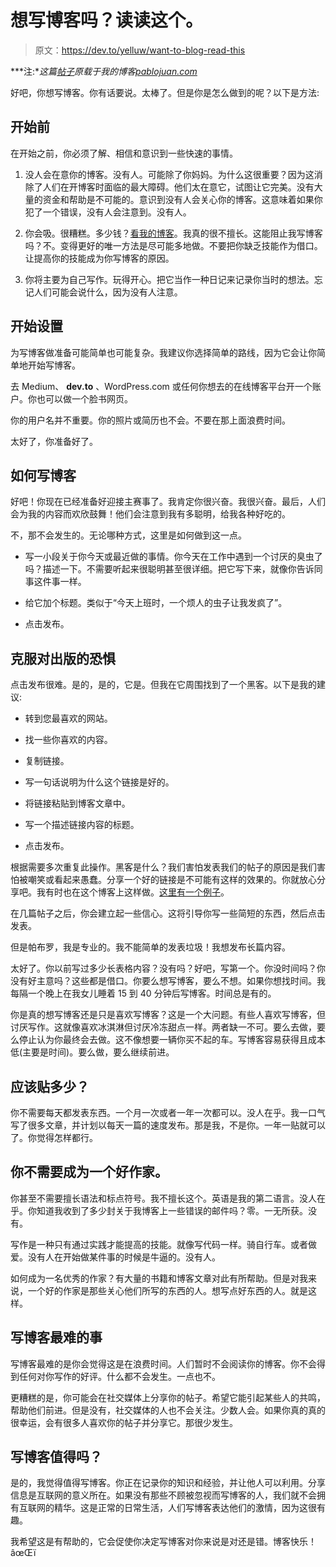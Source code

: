 # 想写博客吗？读读这个。

> 原文：<https://dev.to/yelluw/want-to-blog-read-this>

***注:**这篇[帖子](http://pablojuan.com/want-to-blog-read-this/)原载于我的博客[pablojuan.com](http://pablojuan.com)*

好吧，你想写博客。你有话要说。太棒了。但是你是怎么做到的呢？以下是方法:

## 开始前

在开始之前，你必须了解、相信和意识到一些快速的事情。

1.  没人会在意你的博客。没有人。可能除了你妈妈。为什么这很重要？因为这消除了人们在开博客时面临的最大障碍。他们太在意它，试图让它完美。没有大量的资金和帮助是不可能的。意识到没有人会关心你的博客。这意味着如果你犯了一个错误，没有人会注意到。没有人。

2.  你会吸。很糟糕。多少钱？[看我的博客](http://pablojuan.com)。我真的很不擅长。这能阻止我写博客吗？不。变得更好的唯一方法是尽可能多地做。不要把你缺乏技能作为借口。让提高你的技能成为你写博客的原因。

3.  你将主要为自己写作。玩得开心。把它当作一种日记来记录你当时的想法。忘记人们可能会说什么，因为没有人注意。

## 开始设置

为写博客做准备可能简单也可能复杂。我建议你选择简单的路线，因为它会让你简单地开始写博客。

去 Medium、 **dev.to** 、WordPress.com 或任何你想去的在线博客平台开一个账户。你也可以做一个脸书网页。

你的用户名并不重要。你的照片或简历也不会。不要在那上面浪费时间。

太好了，你准备好了。

## 如何写博客

好吧！你现在已经准备好迎接主赛事了。我肯定你很兴奋。我很兴奋。最后，人们会为我的内容而欢欣鼓舞！他们会注意到我有多聪明，给我各种好吃的。

不，那不会发生的。无论哪种方式，这里是如何做到这一点。

*   写一小段关于你今天或最近做的事情。你今天在工作中遇到一个讨厌的臭虫了吗？描述一下。不需要听起来很聪明甚至很详细。把它写下来，就像你告诉同事这件事一样。

*   给它加个标题。类似于“今天上班时，一个烦人的虫子让我发疯了”。

*   点击发布。

## 克服对出版的恐惧

点击发布很难。是的，是的，它是。但我在它周围找到了一个黑客。以下是我的建议:

*   转到您最喜欢的网站。

*   找一些你喜欢的内容。

*   复制链接。

*   写一句话说明为什么这个链接是好的。

*   将链接粘贴到博客文章中。

*   写一个描述链接内容的标题。

*   点击发布。

根据需要多次重复此操作。黑客是什么？我们害怕发表我们的帖子的原因是我们害怕被嘲笑或看起来愚蠢。分享一个好的链接是不可能有这样的效果的。你就放心分享吧。我有时也在这个博客上这样做。[这里有一个例子](http://pablojuan.com/learn-by-doing-software-books/)。

在几篇帖子之后，你会建立起一些信心。这将引导你写一些简短的东西，然后点击发表。

但是帕布罗，我是专业的。我不能简单的发表垃圾！我想发布长篇内容。

太好了。你以前写过多少长表格内容？没有吗？好吧，写第一个。你没时间吗？你没有好主意吗？这些都是借口。你要么想写博客，要么不想。如果你想找时间。我每隔一个晚上在我女儿睡着 15 到 40 分钟后写博客。时间总是有的。

你是真的想写博客还是只是喜欢写博客？这是一个大问题。有些人喜欢写博客，但讨厌写作。这就像喜欢冰淇淋但讨厌冷冻甜点一样。两者缺一不可。要么去做，要么停止认为你最终会去做。这不像想要一辆你买不起的车。写博客容易获得且成本低(主要是时间)。要么做，要么继续前进。

## 应该贴多少？

你不需要每天都发表东西。一个月一次或者一年一次都可以。没人在乎。我一口气写了很多文章，并计划以每天一篇的速度发布。那是我，不是你。一年一贴就可以了。你觉得怎样都行。

## 你不需要成为一个好作家。

你甚至不需要擅长语法和标点符号。我不擅长这个。英语是我的第二语言。没人在乎。你知道我收到了多少封关于我博客上一些错误的邮件吗？零。一无所获。没有。

写作是一种只有通过实践才能提高的技能。就像写代码一样。骑自行车。或者做爱。没有人在开始做某件事的时候是牛逼的。没有人。

如何成为一名优秀的作家？有大量的书籍和博客文章对此有所帮助。但是对我来说，一个好的作家是那些关心他们所写的东西的人。想写点好东西的人。就是这样。

## 写博客最难的事

写博客最难的是你会觉得这是在浪费时间。人们暂时不会阅读你的博客。你不会得到任何对你写作的好评。什么都不会发生。一点也不。

更糟糕的是，你可能会在社交媒体上分享你的帖子。希望它能引起某些人的共鸣，帮助他们前进。但是没有，社交媒体的人也不会关注。少数人会。如果你真的真的很幸运，会有很多人喜欢你的帖子并分享它。那很少发生。

## 写博客值得吗？

是的，我觉得值得写博客。你正在记录你的知识和经验，并让他人可以利用。分享信息是互联网的意义所在。如果没有那些不顾被忽视而写博客的人，我们就不会拥有互联网的精华。这是正常的日常生活，人们写博客表达他们的激情，因为这很有趣。

我希望这是有帮助的，它会促使你决定写博客对你来说是对还是错。博客快乐！âœŒï